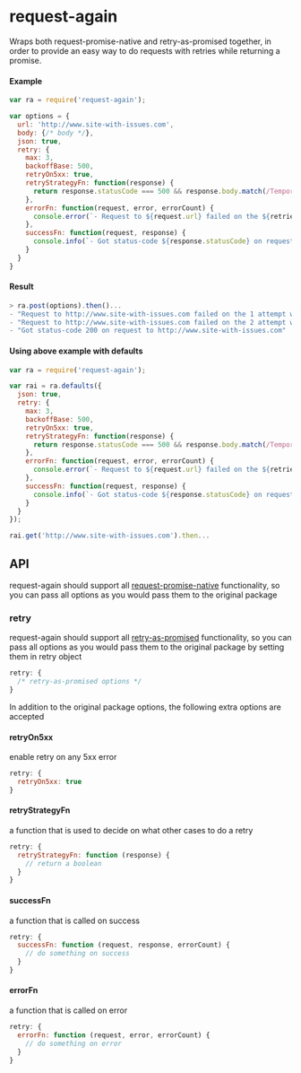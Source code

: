 # request-again

<!-- [![NPM Version][npm-image]][npm-url]
[![NPM Downloads][downloads-image]][downloads-url]
[![Test Coverage][coveralls-image]][coveralls-url] -->
Wraps both request-promise-native and retry-as-promised together, in order to provide an easy way to do requests with retries while returning a promise.

#### Example
```js
var ra = require('request-again');

var options = {
  url: 'http://www.site-with-issues.com',
  body: {/* body */},
  json: true,
  retry: {
    max: 3,
    backoffBase: 500,
    retryOn5xx: true,
    retryStrategyFn: function(response) {
      return response.statusCode === 500 && response.body.match(/Temporary error/);
    },
    errorFn: function(request, error, errorCount) {
      console.error(`- Request to ${request.url} failed on the ${retries} attempt with error ${error.message}`);
    },
    successFn: function(request, response) {
      console.info(`- Got status-code ${response.statusCode} on request to ${request.url}`);
    }
  }
}
```

#### Result
```js
> ra.post(options).then()...
- "Request to http://www.site-with-issues.com failed on the 1 attempt with RequestError: Error: getaddrinfo ENOTFOUND www.site-with-issues.com www.site-with-issues.com:80"
- "Request to http://www.site-with-issues.com failed on the 2 attempt with RequestError: Error: getaddrinfo ENOTFOUND www.site-with-issues.com www.site-with-issues.com:80"
- "Got status-code 200 on request to http://www.site-with-issues.com"
```

#### Using above example with defaults
```js
var ra = require('request-again');

var rai = ra.defaults({
  json: true,
  retry: {
    max: 3,
    backoffBase: 500,
    retryOn5xx: true,
    retryStrategyFn: function(response) {
      return response.statusCode === 500 && response.body.match(/Temporary error/);
    },
    errorFn: function(request, error, errorCount) {
      console.error(`- Request to ${request.url} failed on the ${retries} attempt with error ${error.message}`);
    },
    successFn: function(request, response) {
      console.info(`- Got status-code ${response.statusCode} on request to ${request.url}`);
    }
  }
});

rai.get('http://www.site-with-issues.com').then...
```

## API
request-again should support all [request-promise-native](https://github.com/request/request-promise-native) functionality, so you can pass all options as you would pass them to the original package

### retry
request-again should support all [retry-as-promised](https://www.npmjs.com/package/retry-as-promised) functionality, so you can pass all options as you would pass them to the original package by setting them in retry object
```js
retry: {
  /* retry-as-promised options */
}
```

In addition to the original package options, the following extra options are accepted
#### retryOn5xx
enable retry on any 5xx error
```js
retry: {
  retryOn5xx: true
}
```

#### retryStrategyFn
a function that is used to decide on what other cases to do a retry
```js
retry: {
  retryStrategyFn: function (response) {
    // return a boolean
  }
}
```

#### successFn
a function that is called on success
```js
retry: {
  successFn: function (request, response, errorCount) {
    // do something on success
  }
}
```

#### errorFn
a function that is called on error
```js
retry: {
  errorFn: function (request, error, errorCount) {
    // do something on error
  }
}
```
